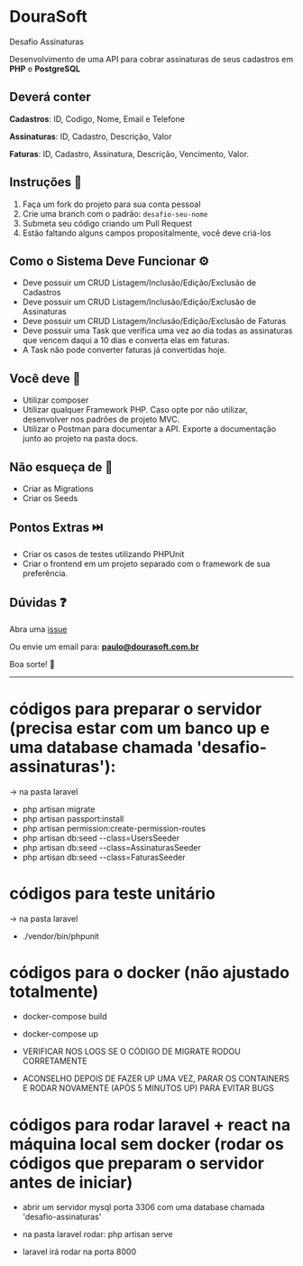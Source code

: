 # DouraSoft

Desafio Assinaturas

Desenvolvimento de uma API para cobrar assinaturas de seus cadastros em **PHP** e **PostgreSQL**

## Deverá conter
**Cadastros**: ID, Codigo, Nome, Email e Telefone

**Assinaturas**: ID, Cadastro, Descrição, Valor

**Faturas**: ID, Cadastro, Assinatura, Descrição, Vencimento, Valor.

## Instruções 🌄

1. Faça um fork do projeto para sua conta pessoal
2. Crie uma branch com o padrão: `desafio-seu-nome`
3. Submeta seu código criando um Pull Request
4. Estão faltando alguns campos propositalmente, você deve criá-los

## Como o Sistema Deve Funcionar ⚙️
 - Deve possuir um CRUD Listagem/Inclusão/Edição/Exclusão de Cadastros
 - Deve possuir um CRUD Listagem/Inclusão/Edição/Exclusão de Assinaturas
 - Deve possuir um CRUD Listagem/Inclusão/Edição/Exclusão de Faturas
 - Deve possuir uma Task que verifica uma vez ao dia todas as assinaturas que vencem daqui a 10 dias e converta elas em faturas.
 - A Task não pode converter faturas já convertidas hoje.
 
## Você deve 🧯
- Utilizar composer
- Utilizar qualquer Framework PHP. Caso opte por não utilizar, desenvolver nos padrões de projeto MVC.
- Utilizar o Postman para documentar a API. Exporte a documentação junto ao projeto na pasta docs.

## Não esqueça de 📆
- Criar as Migrations
- Criar os Seeds

## Pontos Extras ⏭️
- Criar os casos de testes utilizando PHPUnit
- Criar o frontend em um projeto separado com o framework de sua preferência.

## Dúvidas ❓

Abra uma [issue](https://github.com/dourasoft/desafio-assinaturas/issues/new)

Ou envie um email para: **paulo@dourasoft.com.br**

Boa sorte! 💪


----

# códigos para preparar o servidor (precisa estar com um banco up e uma database chamada 'desafio-assinaturas'):

-> na pasta laravel
- php artisan migrate
- php artisan passport:install
- php artisan permission:create-permission-routes
- php artisan db:seed --class=UsersSeeder
- php artisan db:seed --class=AssinaturasSeeder
- php artisan db:seed --class=FaturasSeeder

# códigos para teste unitário

-> na pasta laravel
- ./vendor/bin/phpunit

# códigos para o docker (não ajustado totalmente)

- docker-compose build
- docker-compose up

- VERIFICAR NOS LOGS SE O CÓDIGO DE MIGRATE RODOU CORRETAMENTE
- ACONSELHO DEPOIS DE FAZER UP UMA VEZ, PARAR OS CONTAINERS E RODAR NOVAMENTE (APÓS 5 MINUTOS UP) PARA EVITAR BUGS

# códigos para rodar laravel + react na máquina local sem docker (rodar os códigos que preparam o servidor antes de iniciar)

- abrir um servidor mysql porta 3306 com uma database chamada 'desafio-assinaturas'
- na pasta laravel rodar: php artisan serve

- laravel irá rodar na porta 8000